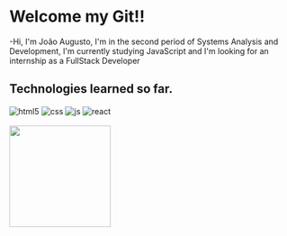 <div>
  <h1>Welcome my Git!!</h1>
  <lr>
  <p>-Hi, I'm João Augusto, I'm in the second period of Systems Analysis and Development, I'm currently studying JavaScript and I'm looking for an internship as a FullStack Developer</p>
  <h2>Technologies learned so far.</h2>
    <div style="display: inline_block">
      <img align="center" alt="html5" src="https://img.shields.io/badge/HTML5-E34F26?style=for-the-badge&logo=html5&logoColor=white" />
      <img align="center" alt="css" src="https://img.shields.io/badge/CSS3-1572B6?style=for-the-badge&logo=css3&logoColor=white" />
      <img align="center" alt="js" src="https://img.shields.io/badge/JavaScript-F7DF1E?style=for-the-badge&logo=javascript&logoColor=black" />
      <img align="center" alt="react" src="https://img.shields.io/badge/React-20232A?style=for-the-badge&logo=react&logoColor=61DAFB" />
    </div><br/>
 </div>
<div>
<a href="https://github.com/joaoaugusto2708">
<img height="180em" src="https://github-readme-stats.vercel.app/api?username=joaoaugusto2708&show_icons=true&theme=dracula&include_all_commits=true&count_private=true"/>
</div>


